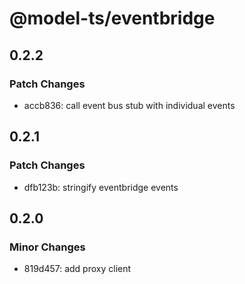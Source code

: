 # @model-ts/eventbridge

## 0.2.2

### Patch Changes

- accb836: call event bus stub with individual events

## 0.2.1

### Patch Changes

- dfb123b: stringify eventbridge events

## 0.2.0

### Minor Changes

- 819d457: add proxy client
